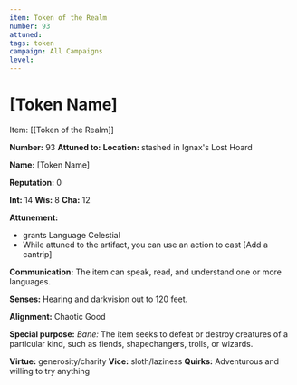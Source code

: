 ```yaml
---
item: Token of the Realm
number: 93
attuned: 
tags: token
campaign: All Campaigns
level:
---
```

# [Token Name]



Item: [[Token of the Realm]]

**Number:** 93
**Attuned to:**
**Location:** stashed in Ignax's Lost Hoard

**Name:** [Token Name]

**Reputation:** 0

**Int:** 14
**Wis:** 8
**Cha:** 12

**Attunement:**
* grants Language Celestial
* While attuned to the artifact, you can use an action to cast [Add a cantrip]

**Communication:** The item can speak, read, and understand one or more languages.

**Senses:** Hearing and darkvision out to 120 feet.

**Alignment:** Chaotic Good

**Special purpose:** _Bane:_ The item seeks to defeat or destroy creatures of a particular kind, such as fiends, shapechangers, trolls, or wizards.

**Virtue:** generosity/charity
**Vice:** sloth/laziness
**Quirks:** Adventurous and willing to try anything